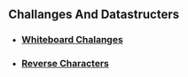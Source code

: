 ## Challanges And Datastructers

- ### [Whiteboard Chalanges](./whiteboard-challanges/)

- ### [Reverse Characters](./Reverse-Characters/)
